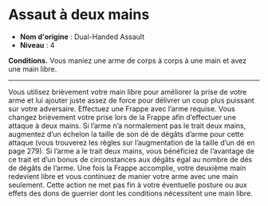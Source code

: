 # Assaut à deux mains

 * **Nom d'origine** : Dual-Handed Assault
 * **Niveau** : 4


<p><strong>Conditions.</strong> Vous maniez une arme de corps à corps à une main et avez une main libre.</p>
<hr>
<p>Vous utilisez brièvement votre main libre pour améliorer la prise de votre arme et lui ajouter juste assez de force pour délivrer un coup plus puissant sur votre adversaire. Effectuez une Frappe avec l’arme requise. Vous changez brièvement votre prise lors de la Frappe afin d’effectuer une attaque à deux mains. Si l’arme n’a normalement pas le trait deux mains, augmentez d’un échelon la taille de son dé de dégâts d’arme pour cette attaque (vous trouverez les règles sur l’augmentation de la taille d’un dé en page 279). Si l’arme a le trait deux mains, vous bénéficiez de l’avantage de ce trait et d’un bonus de circonstances aux dégâts égal au nombre de dés de dégâts de l’arme. Une fois la Frappe accomplie, votre deuxième main redevient libre et vous continuez de manier votre arme avec une main seulement. Cette action ne met pas fin à votre éventuelle posture ou aux effets des dons de guerrier dont les conditions nécessitent une main libre.</p>